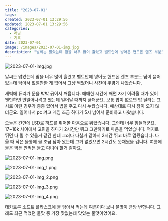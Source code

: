 ```yaml
---
title: "2023-07-01"
tags:
created: 2023-07-01 13:29:56
updated: 2023-07-01 13:29:56
categories:
  - 러닝
  - 기록
date: 2023-07-01
image: /images/2023-07-01-img.jpg
description: "날씨는 맑았는데 땀을 너무 많이 흘렸고 벨트안에 넣어둔 핸드폰 렌즈 부분도 땀이 묻어 있는데 닦아서 없앨만한 게 없어서 그냥 찍었더니 사진이 뿌옇게 나왔습니다. 새벽에 퓨리가 문을 박박 긁어서 깨웁니다. 애매한 시간에 깨면 자기 어려울 때가 있어 왠만하면 안일어나려고 했는데 일어날 때까"
---
```


![2023-07-01-img.jpg](/images/2023-07-01-img.jpg)
 
 

날씨는 맑았는데 땀을 너무 많이 흘렸고 벨트안에 넣어둔 핸드폰 렌즈 부분도 땀이 묻어 있는데 닦아서 없앨만한 게 없어서 그냥 찍었더니 사진이 뿌옇게 나왔습니다.

새벽에 퓨리가 문을 박박 긁어서 깨웁니다. 애매한 시간에 깨면 자기 어려울 때가 있어 왠만하면 안일어나려고 했는데 일어날 때까지 긁더군요. 보통 밥이 없으면 밥 달라는 표시로 이런 경우가 종종 있어서 밥을 주고 다시 누웠습니다. 예상대로 다시 잠이 오지 않더군요. 일어나서 pc 켜고 게임 조금 하다가 5시 넘어서 준비하고 나왔습니다.

오늘은 간만에 LSD로 하프를 뛰어볼 마음으로 뛰었습니다. 그런데 너무 힘들더군요. 17~18k 사이에서 고민을 하다가 2시간만 뛰고 그만하기로 마음을 먹었습니다. 억지로 뛰면 다 뛸 수 있을거 같긴 한데 그러다 다칠거 같아서 2시간 뛰고 바로 멈췄습니다. 나올 때 작은 물통에 물 조금 담아 왔는데 그거 없었으면 2시간도 못채웠을 겁니다. 여름에 물은 먹든 안먹든 들고 다녀야 할거 같아요.

 
 ![2023-07-01-img.png](/images/2023-07-01-img.png)
 
 

 
 ![2023-07-01-img_1.png](/images/2023-07-01-img_1.png)
 
 

 
 ![2023-07-01-img_2.png](/images/2023-07-01-img_2.png)
 
 

 
 ![2023-07-01-img_3.png](/images/2023-07-01-img_3.png)
 
 

 
 ![2023-07-01-img_4.png](/images/2023-07-01-img_4.png)
 
 

데카트론 소프트 플라스크에 물 담아서 먹는데 여름이다 보니 물맛이 금방 변합니다.
그래도 최근 먹었던 물맛 중 가장 맛없는데 맛있는 물맛이었어요.
